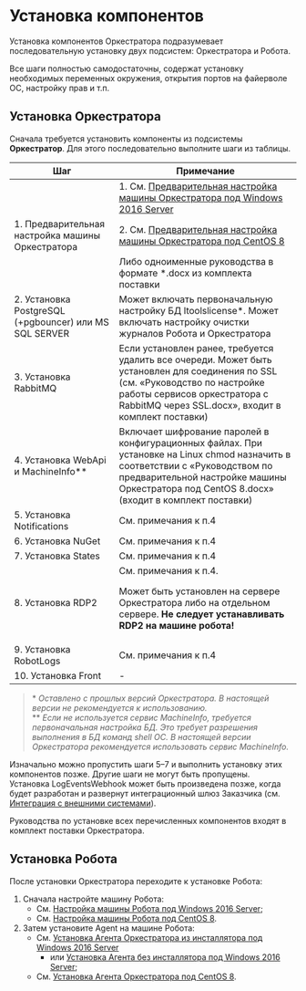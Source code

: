 # Установка компонентов

Установка компонентов Оркестратора подразумевает последовательную установку двух подсистем: Оркестратора и Робота.

Все шаги полностью самодостаточны, содержат установку необходимых переменных окружения, открытия портов на файерволе ОС, настройку прав и т.п.

## **Установка Оркестратора**

Сначала требуется установить компоненты из подсистемы **Оркестратор**. Для этого последовательно выполните шаги из таблицы.

| Шаг                           | Примечание     |
| ----------------------------- | -------------- |
| 1. Предварительная настройка машины Оркестратора | 1. См. [Предварительная настройка машины Оркестратора под Windows 2016 Server](https://docs.primo-rpa.ru/primo-rpa/orchestrator/deployment/windows/presetting-orch-machine)<p>2. См. [Предварительная настройка машины Оркестратора под CentOS 8](https://docs.primo-rpa.ru/primo-rpa/orchestrator/deployment/linux/presetting-orch-machine)</p> Либо одноименные руководства в формате \*.docx из комплекта поставки |
| 2. Установка PostgreSQL (+pgbouncer) или MS SQL SERVER | Может включать  первоначальную настройку БД ltoolslicense\*. Может включать настройку очистки журналов Робота и Оркестратора |
| 3. Установка RabbitMQ     | Если установлен ранее, требуется удалить все очереди. Может быть установлен для соединения по SSL (см. «Руководство по настройке работы сервисов оркестратора с RabbitMQ через SSL.docx», входит в комплект поставки) |
| 4. Установка WebApi и MachineInfo\*\* | Включает шифрование паролей в конфигурационных файлах. При установке на Linux chmod назначить в соответствии с «Руководством по предварительной настройке машины Оркестратора под CentOS 8.docx» (входит в комплект поставки) |
| 5. Установка Notifications     | См. примечания к п.4      |
| 6. Установка NuGet             | См. примечания к п.4      |
| 7. Установка States            | См. примечания к п.4      |
| 8. Установка RDP2              | См. примечания к п.4. <p>Может быть установлен на сервере Оркестратора либо на отдельном сервере. **Не следует устанавливать RDP2 на машине робота!**</p>     |
| 9. Установка RobotLogs         | См. примечания к п.4      |
| 10. Установка Front            | -                      |

> \* *Оставлено с прошлых версий Оркестратора. В настоящей версии не рекомендуется к использованию.*\
> \** *Если не используется сервис MachineInfo, требуется первоначальная настройка БД. Это требует разрешения выполнения в БД команд shell ОС. В настоящей версии Оркестратора рекомендуется использовать сервис MachineInfo.*

Изначально можно пропустить шаги 5–7 и выполнить установку этих компонентов позже. Другие шаги не могут быть пропущены.\
Установка LogEventsWebhook может быть произведена позже, когда будет разработан и развернут интеграционный шлюз Заказчика (см. [Интеграция с внешними системами](https://docs.primo-rpa.ru/primo-rpa/orchestrator/deployment/integration)). 

Руководства по установке всех перечисленных компонентов входят в комплект поставки Оркестратора.

## **Установка Робота** 
После установки Оркестратора переходите к установке Робота:
1. Сначала настройте машину Робота:
   * См. [Настройка машины Робота под Windows 2016 Server](https://docs.primo-rpa.ru/primo-rpa/orchestrator/deployment/windows/robotmachine);
   * См. [Настройка машины Робота под CentOS 8](https://docs.primo-rpa.ru/primo-rpa/orchestrator/deployment/linux/robotmachine).
2. Затем установите Agent на машине Робота:
   * См. [Установка Агента Оркестратора из инсталлятора под Windows 2016 Server](https://docs.primo-rpa.ru/primo-rpa/orchestrator/deployment/windows/agentinstaller) 
     * или [Установка Агента без инсталлятора под Windows 2016 Server](https://docs.primo-rpa.ru/primo-rpa/orchestrator/deployment/windows/appendix);
   * См. [Установка Агента Оркестратора под CentOS 8](https://docs.primo-rpa.ru/primo-rpa/orchestrator/deployment/linux/agentinstall).




